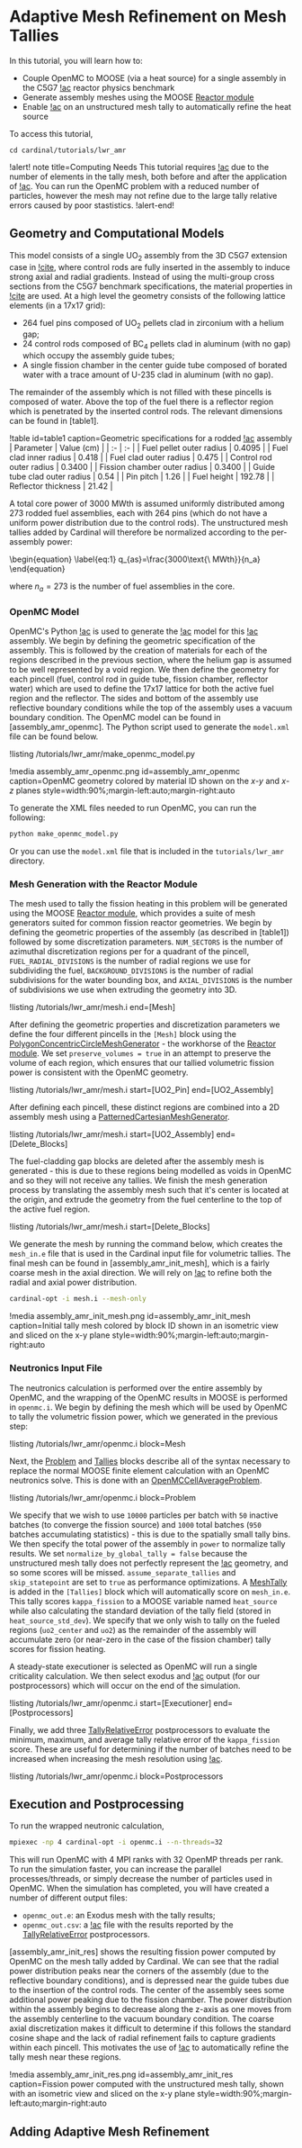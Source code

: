 # Adaptive Mesh Refinement on Mesh Tallies

In this tutorial, you will learn how to:

- Couple OpenMC to MOOSE (via a heat source) for a single assembly in the C5G7 [!ac](LWR) reactor physics benchmark
- Generate assembly meshes using the MOOSE [Reactor module](https://mooseframework.inl.gov/modules/reactor/index.html)
- Enable [!ac](AMR) on an unstructured mesh tally to automatically refine the heat source

To access this tutorial,

```
cd cardinal/tutorials/lwr_amr
```

!alert! note title=Computing Needs
This tutorial requires [!ac](HPC) due to the number of elements in the tally mesh, both before and after the application
of [!ac](AMR). You can run the OpenMC problem with a reduced number of particles, however the mesh may not refine due to
the large tally relative errors caused by poor stastistics.
!alert-end!

## Geometry and Computational Models

This model consists of a single UO$_2$ assembly from the 3D C5G7 extension case in [!cite](c5g7), where control
rods are fully inserted in the assembly to induce strong axial and radial gradients. Instead of using the multi-group
cross sections from the C5G7 benchmark specifications, the material properties in [!cite](c5g7_materials) are used.
At a high level the geometry consists of the following lattice elements (in a 17x17 grid):

- 264 fuel pins composed of UO$_2$ pellets clad in zirconium with a helium gap;
- 24 control rods composed of BC$_4$ pellets clad in aluminum (with no gap) which occupy the assembly guide tubes;
- A single fission chamber in the center guide tube composed of borated water with a trace amount of U-235 clad in aluminum (with no gap).

The remainder of the assembly which is not filled with these pincells is composed of water. Above the top of the fuel there is a
reflector region which is penetrated by the inserted control rods. The relevant dimensions can be found in [table1].

!table id=table1 caption=Geometric specifications for a rodded [!ac](LWR) assembly
| Parameter | Value (cm) |
| :- | :- |
| Fuel pellet outer radius | 0.4095 |
| Fuel clad inner radius | 0.418 |
| Fuel clad outer radius | 0.475 |
| Control rod outer radius | 0.3400 |
| Fission chamber outer radius | 0.3400 |
| Guide tube clad outer radius | 0.54 |
| Pin pitch | 1.26 |
| Fuel height | 192.78 |
| Reflector thickness | 21.42 |

A total core power of 3000 MWth is assumed uniformly distributed among 273 rodded fuel assemblies, each with 264 pins (which do not have a
uniform power distribution due to the control rods). The unstructured mesh tallies added by Cardinal will therefore be normalized
according to the per-assembly power:

\begin{equation}
\label{eq:1}
q_{as}=\frac{3000\text{\ MWth}}{n_a}
\end{equation}

where $n_a=273$ is the number of fuel assemblies in the core.

### OpenMC Model

OpenMC's Python [!ac](API) is used to generate the [!ac](CSG) model for this [!ac](LWR) assembly. We begin by defining the
geometric specification of the assembly. This is followed by the creation of materials for each of the regions
described in the previous section, where the helium gap is assumed to be well represented by a void region. We then define the geometry
for each pincell (fuel, control rod in guide tube, fission chamber, reflector water) which are used to define the 17x17 lattice
for both the active fuel region and the reflector. The sides and bottom of the assembly use reflective boundary conditions while
the top of the assembly uses a vacuum boundary condition. The OpenMC model can be found in [assembly_amr_openmc]. The Python script used
to generate the `model.xml` file can be found below.

!listing /tutorials/lwr_amr/make_openmc_model.py

!media assembly_amr_openmc.png
  id=assembly_amr_openmc
  caption=OpenMC geometry colored by material ID shown on the $x$-$y$ and $x$-$z$ planes
  style=width:90%;margin-left:auto;margin-right:auto

To generate the XML files needed to run OpenMC, you can run the following:

```bash
python make_openmc_model.py
```

Or you can use the `model.xml` file that is included in the `tutorials/lwr_amr` directory.

### Mesh Generation with the Reactor Module

The mesh used to tally the fission heating in this problem will be generated using the MOOSE
[Reactor module](https://mooseframework.inl.gov/modules/reactor/index.html), which provides a suite of mesh generators suited for
common fission reactor geometries. We begin by defining the geometric properties of the assembly (as described in [table1]) followed
by some discretization parameters. `NUM_SECTORS` is the number of azimuthal discretization regions per for a quadrant of the pincell,
`FUEL_RADIAL_DIVISIONS` is the number of radial regions we use for subdividing the fuel, `BACKGROUND_DIVISIONS` is the number of radial
subdivisions for the water bounding box, and `AXIAL_DIVISIONS` is the number of subdivisions we use when extruding the geometry into 3D.

!listing /tutorials/lwr_amr/mesh.i
  end=[Mesh]

After defining the geometric properties and discretization parameters we define the four different pincells in the `[Mesh]` block using the
[PolygonConcentricCircleMeshGenerator](https://mooseframework.inl.gov/source/meshgenerators/PolygonConcentricCircleMeshGenerator.html) -
the workhorse of the [Reactor module](https://mooseframework.inl.gov/modules/reactor/index.html). We set `preserve_volumes = true` in an
attempt to preserve the volume of each region, which ensures that our tallied volumetric fission power is consistent with the OpenMC geometry.

!listing /tutorials/lwr_amr/mesh.i
  start=[UO2_Pin]
  end=[UO2_Assembly]

After defining each pincell, these distinct regions are combined into a 2D assembly mesh using a
[PatternedCartesianMeshGenerator](https://mooseframework.inl.gov/source/meshgenerators/PatternedCartesianMeshGenerator.html).

!listing /tutorials/lwr_amr/mesh.i
  start=[UO2_Assembly]
  end=[Delete_Blocks]

The fuel-cladding gap blocks are deleted after the assembly mesh is generated - this is due to these regions being modelled as voids in OpenMC
and so they will not receive any tallies. We finish the mesh generation process by translating the assembly mesh such that it's center is located at
the origin, and extrude the geometry from the fuel centerline to the top of the active fuel region.

!listing /tutorials/lwr_amr/mesh.i
  start=[Delete_Blocks]

We generate the mesh by running the command below, which creates the `mesh_in.e` file that is used in the Cardinal input file for volumetric
tallies. The final mesh can be found in [assembly_amr_init_mesh], which is a fairly coarse mesh in the axial direction. We will rely on
[!ac](AMR) to refine both the radial and axial power distribution.

```bash
cardinal-opt -i mesh.i --mesh-only
```

!media assembly_amr_init_mesh.png
  id=assembly_amr_init_mesh
  caption=Initial tally mesh colored by block ID shown in an isometric view and sliced on the x-y plane
  style=width:90%;margin-left:auto;margin-right:auto

### Neutronics Input File

The neutronics calculation is performed over the entire assembly by OpenMC, and the wrapping of the OpenMC results in MOOSE is performed in
`openmc.i`. We begin by defining the mesh which will be used by OpenMC to tally the volumetric fission power, which we generated in the
previous step:

!listing /tutorials/lwr_amr/openmc.i
  block=Mesh

Next, the [Problem](Problem/index.md) and [Tallies](AddTallyAction.md) blocks describe all of the syntax necessary to replace the normal
MOOSE finite element calculation with an OpenMC neutronics solve. This is done with an [OpenMCCellAverageProblem](OpenMCCellAverageProblem.md).

!listing /tutorials/lwr_amr/openmc.i
  block=Problem

We specify that we wish to use `10000` particles per batch with `50` inactive batches (to converge the fission source) and `1000` total batches
(`950` batches accumulating statistics) - this is due to the spatially small tally bins. We then specify the total power of the assembly
in `power` to normalize tally results. We set `normalize_by_global_tally = false` because the unstructured mesh tally does not perfectly
represent the [!ac](CSG) geometry, and so some scores will be missed. `assume_separate_tallies` and `skip_statepoint` are set to `true`
as performance optimizations. A [MeshTally](MeshTally.md) is added in the `[Tallies]` block which will automatically score on `mesh_in.e`.
This tally scores `kappa_fission` to a MOOSE variable named `heat_source` while also calculating the standard deviation of the tally field
(stored in `heat_source_std_dev`). We specify that we only wish to tally on the fueled regions (`uo2_center` and `uo2`) as the remainder
of the assembly will accumulate zero (or near-zero in the case of the fission chamber) tally scores for fission heating.

A steady-state executioner is selected as OpenMC will run a single criticality calculation. We then select exodus and [!ac](CSV) output (for our
postprocessors) which will occur on the end of the simulation.

!listing /tutorials/lwr_amr/openmc.i
  start=[Executioner]
  end=[Postprocessors]

Finally, we add three [TallyRelativeError](TallyRelativeError.md) postprocessors to evaluate the minimum, maximum, and average tally relative
error of the `kappa_fission` score. These are useful for determining if the number of batches need to be increased when increasing the mesh
resolution using [!ac](AMR).

!listing /tutorials/lwr_amr/openmc.i
  block=Postprocessors

## Execution and Postprocessing

To run the wrapped neutronic calculation,

```bash
mpiexec -np 4 cardinal-opt -i openmc.i --n-threads=32
```

This will run OpenMC with 4 MPI ranks with 32 OpenMP threads per rank. To run the simulation faster, you can increase the parallel
processes/threads, or simply decrease the number of particles used in OpenMC. When the simulation has completed, you will have created
a number of different output files:

- `openmc_out.e`: an Exodus mesh with the tally results;
- `openmc_out.csv`: a [!ac](CSV) file with the results reported by the [TallyRelativeError](TallyRelativeError.md) postprocessors.

[assembly_amr_init_res] shows the resulting fission power computed by OpenMC on the mesh tally added by Cardinal. We can see
that the radial power distribution peaks near the corners of the assembly (due to the reflective boundary conditions), and is
depressed near the guide tubes due to the insertion of the control rods. The center of the assembly sees some additional power
peaking due to the fission chamber. The power distribution within the assembly begins to decrease along the z-axis as one moves
from the assembly centerline to the vacuum boundary condition. The coarse axial discretization makes it difficult to determine
if this follows the standard cosine shape and the lack of radial refinement fails to capture gradients within each pincell. This
motivates the use of [!ac](AMR) to automatically refine the tally mesh near these regions.

!media assembly_amr_init_res.png
  id=assembly_amr_init_res
  caption=Fission power computed with the unstructured mesh tally, shown with an isometric view and sliced on the x-y plane
  style=width:90%;margin-left:auto;margin-right:auto

## Adding Adaptive Mesh Refinement
